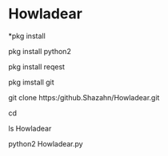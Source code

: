 # Howladear

*pkg install

pkg install python2

pkg install reqest

pkg imstall git

git clone https:/github.Shazahn/Howladear.git

cd

ls Howladear

python2 Howladear.py

